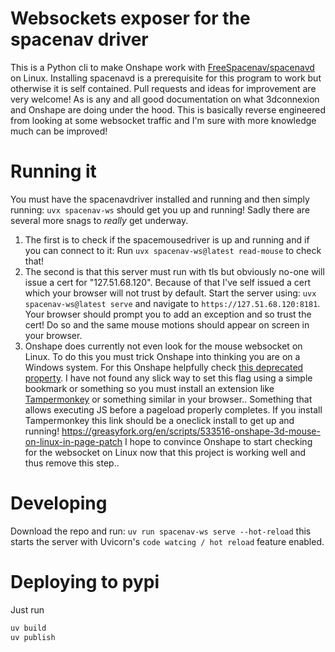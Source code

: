 # Websockets exposer for the spacenav driver

This is a Python cli to make Onshape work with [FreeSpacenav/spacenavd](https://github.com/FreeSpacenav/spacenavd) on Linux. Installing spacenavd is a prerequisite for this program to work but otherwise it is self contained. Pull requests and ideas for improvement are very welcome! As is any and all good documentation on what 3dconnexion and Onshape are doing under the hood. This is basically reverse engineered from looking at some websocket traffic and I'm sure with more knowledge much can be improved!

# Running it

You must have the spacenavdriver installed and running and then simply running: `uvx spacenav-ws` should get you up and running! Sadly there are several more snags to _really_ get underway.
 1) The first is to check if the spacemousedriver is up and running and if you can connect to it: Run `uvx spacenav-ws@latest read-mouse` to check that!
 2) The second is that this server must run with tls but obviously no-one will issue a cert for "127.51.68.120". Because of that I've self issued a cert which your browser will not trust by default. Start the server using: `uvx spacenav-ws@latest serve` and navigate to `https://127.51.68.120:8181`. Your browser should prompt you to add an exception and so trust the cert! Do so and the same mouse motions should appear on screen in your browser.
 3) Onshape does currently not even look for the mouse websocket on Linux. To do this you must trick Onshape into thinking you are on a Windows system. For this Onshape helpfully check [this deprecated property](https://developer.mozilla.org/en-US/docs/Web/API/Navigator/platform). I have not found any slick way to set this flag using a simple bookmark or something so you must install an extension like [Tampermonkey](https://addons.mozilla.org/en-US/firefox/addon/tampermonkey/?utm_source=addons.mozilla.org&utm_medium=referral&utm_content=search) or something similar in your browser.. Something that allows executing JS before a pageload properly completes. If you install Tampermonkey this link should be a oneclick install to get up and running! https://greasyfork.org/en/scripts/533516-onshape-3d-mouse-on-linux-in-page-patch I hope to convince Onshape to start checking for the websocket on Linux now that this project is working well and thus remove this step..

# Developing
Download the repo and run: `uv run spacenav-ws serve --hot-reload` this starts the server with Uvicorn's `code watcing / hot reload` feature enabled.

# Deploying to pypi
Just run

```bash
uv build
uv publish
```
